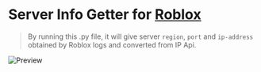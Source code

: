 # Server Info Getter for [Roblox](https://roblox.com/)
> By running this .py file, it will give server `region`, `port` and `ip-address` obtained by Roblox logs and converted from IP Api.

![Preview](https://github.com/mengdeveloper/rbx-server-info/assets/53615275/eedb897d-bfa8-4d5f-bdb4-d392f86e1c00)
